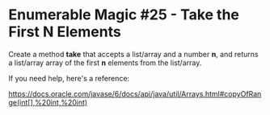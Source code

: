 # Enumerable Magic #25 - Take the First N Elements

Create a method **take** that accepts a list/array and a number **n**, and returns a list/array array of the first **n**
elements from the list/array.

If you need help, here's a reference:

https://docs.oracle.com/javase/6/docs/api/java/util/Arrays.html#copyOfRange(int[],%20int,%20int)

